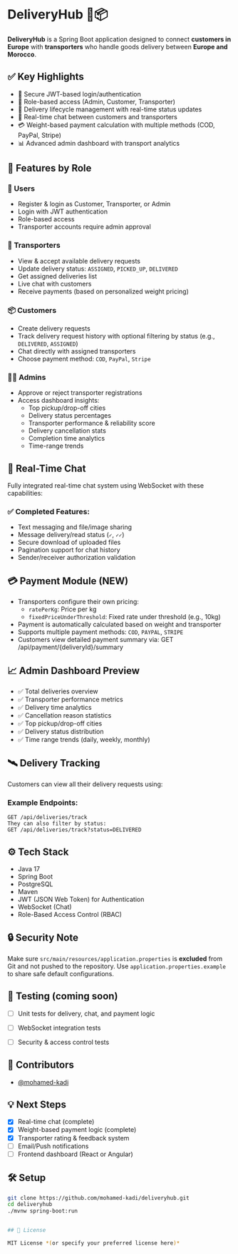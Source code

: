 # DeliveryHub 🛫📦

**DeliveryHub** is a Spring Boot application designed to connect **customers in Europe** with **transporters** who handle goods delivery between **Europe and Morocco**.

## ✅ Key Highlights

- 🔐 Secure JWT-based login/authentication
- 👥 Role-based access (Admin, Customer, Transporter)
- 🚚 Delivery lifecycle management with real-time status updates
- 💬 Real-time chat between customers and transporters
- 💳 Weight-based payment calculation with multiple methods (COD, PayPal, Stripe)
- 📊 Advanced admin dashboard with transport analytics

## 🔐 Features by Role

### 👤 Users
- Register  & login as Customer, Transporter, or Admin
- Login with JWT authentication
- Role-based access
- Transporter accounts require admin approval

### 🚚 Transporters
- View & accept available delivery requests
- Update delivery status: `ASSIGNED`, `PICKED_UP`, `DELIVERED`
- Get assigned deliveries list
- Live chat with customers
- Receive payments (based on personalized weight pricing)


### 📦 Customers
- Create delivery requests
- Track delivery request history with optional filtering by status (e.g., `DELIVERED`, `ASSIGNED`)
- Chat directly with assigned transporters
- Choose payment method: `COD`, `PayPal`, `Stripe`

### 👨‍💼 Admins
- Approve or reject transporter registrations
- Access dashboard insights:
  - Top pickup/drop-off cities
  - Delivery status percentages
  - Transporter performance & reliability score
  - Delivery cancellation stats
  - Completion time analytics
  - Time-range trends

## 💬 Real-Time Chat

Fully integrated real-time chat system using WebSocket with these capabilities:

### ✅ Completed Features:
- Text messaging and file/image sharing
- Message delivery/read status (`✓`, `✓✓`)
- Secure download of uploaded files
- Pagination support for chat history
- Sender/receiver authorization validation

## 💳 Payment Module (NEW)

- Transporters configure their own pricing:
  - `ratePerKg`: Price per kg
  - `fixedPriceUnderThreshold`: Fixed rate under threshold (e.g., 10kg)
- Payment is automatically calculated based on weight and transporter
- Supports multiple payment methods: `COD`, `PAYPAL`, `STRIPE`
- Customers view detailed payment summary via:
GET /api/payment/{deliveryId}/summary

## 📈 Admin Dashboard Preview

- ✅ Total deliveries overview
- ✅ Transporter performance metrics
- ✅ Delivery time analytics
- ✅ Cancellation reason statistics
- ✅ Top pickup/drop-off cities
- ✅ Delivery status distribution
- ✅ Time range trends (daily, weekly, monthly)

## 🛰️ Delivery Tracking

Customers can view all their delivery requests using:
 ### Example Endpoints:
 ```http
 GET /api/deliveries/track
 They can also filter by status:
 GET /api/deliveries/track?status=DELIVERED
 ```

## ⚙️ Tech Stack
- Java 17
- Spring Boot
- PostgreSQL
- Maven
- JWT (JSON Web Token) for Authentication
- WebSocket (Chat)
- Role-Based Access Control (RBAC)


## 🔒 Security Note

Make sure `src/main/resources/application.properties` is **excluded** from Git and not pushed to the repository. Use `application.properties.example` to share safe default configurations.

## 🧪 Testing (coming soon)

- [ ] Unit tests for delivery, chat, and payment logic
- [ ] WebSocket integration tests
- [ ] Security & access control tests


## 👥 Contributors

- [@mohamed-kadi](https://github.com/mohamed-kadi)

## 💡 Next Steps

- [x] Real-time chat (complete)
- [x] Weight-based payment logic (complete)
- [x] Transporter rating & feedback system
- [ ] Email/Push notifications
- [ ] Frontend dashboard (React or Angular)

## 🛠️ Setup

```bash
git clone https://github.com/mohamed-kadi/deliveryhub.git
cd deliveryhub
./mvnw spring-boot:run


## 📝 License

MIT License *(or specify your preferred license here)*